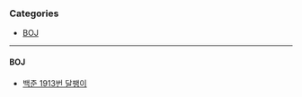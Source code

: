 ### Categories

- [BOJ](#BOJ)

-------------------

#### BOJ

- [백준 1913번 달팽이](/BOJ/백준_1913번_달팽이.md)

